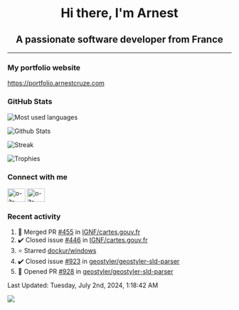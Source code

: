 <h1 align="center">Hi there, I'm Arnest</h1>
<h2 align="center">A passionate software developer from France</h2>

---

### My portfolio website

https://portfolio.arnestcruze.com

### GitHub Stats

![Most used languages](https://github-readme-stats.vercel.app/api/top-langs/?username=ocruze&langs_count=10&layout=compact&hide=tsql)

![Github Stats](https://github-readme-stats.vercel.app/api?username=ocruze&count_private=true&show_icons=true&title_color=fff&text_color=fff&bg_color=30,36d1dc,904e95)

![Streak](https://github-readme-streak-stats.herokuapp.com/?user=ocruze&)

![Trophies](https://github-profile-trophy.vercel.app/?username=ocruze)

### Connect with me

<p align="left">
  <a href="mailto:o.cruze@live.com" target="blank"><img align="center" src="https://upload.wikimedia.org/wikipedia/commons/d/df/Microsoft_Office_Outlook_%282018%E2%80%93present%29.svg" alt="o-a-cruze" height="30" width="40" /></a>
  <a href="https://linkedin.com/in/o-a-cruze" target="blank"><img align="center" src="https://raw.githubusercontent.com/rahuldkjain/github-profile-readme-generator/master/src/images/icons/Social/linked-in-alt.svg" alt="o-a-cruze" height="30" width="40" /></a>
</p>

### Recent activity

<!--RECENT_ACTIVITY:start-->
1. 🎉 Merged PR [#455](https://github.com/IGNF/cartes.gouv.fr/pull/455) in [IGNF/cartes.gouv.fr](https://github.com/IGNF/cartes.gouv.fr)
2. ✔️ Closed issue [#446](https://github.com/IGNF/cartes.gouv.fr/issues/446) in [IGNF/cartes.gouv.fr](https://github.com/IGNF/cartes.gouv.fr)
3. ⭐ Starred [dockur/windows](https://github.com/dockur/windows)
4. ✔️ Closed issue [#923](https://github.com/geostyler/geostyler-sld-parser/issues/923) in [geostyler/geostyler-sld-parser](https://github.com/geostyler/geostyler-sld-parser)
5. 💪 Opened PR [#928](https://github.com/geostyler/geostyler-sld-parser/pull/928) in [geostyler/geostyler-sld-parser](https://github.com/geostyler/geostyler-sld-parser)
<!--RECENT_ACTIVITY:end-->

<!--RECENT_ACTIVITY:last_update-->
Last Updated: Tuesday, July 2nd, 2024, 1:18:42 AM
<!--RECENT_ACTIVITY:last_update_end-->

[![](https://visitcount.itsvg.in/api?id=ocruze&label=Profile%20Views&pretty=false)](https://visitcount.itsvg.in)
